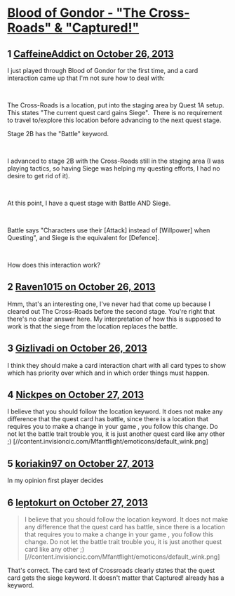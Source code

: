 # [Blood of Gondor - &quot;The Cross-Roads&quot; &amp; &quot;Captured!&quot;](https://community.fantasyflightgames.com/topic/92682-blood-of-gondor-the-cross-roads-captured/)

## 1 [CaffeineAddict on October 26, 2013](https://community.fantasyflightgames.com/topic/92682-blood-of-gondor-the-cross-roads-captured/?do=findComment&comment=897064)

I just played through Blood of Gondor for the first time, and a card interaction came up that I'm not sure how to deal with:

 

The Cross-Roads is a location, put into the staging area by Quest 1A setup. This states "The current quest card gains Siege".  There is no requirement to travel to/explore this location before advancing to the next quest stage. 

Stage 2B has the "Battle" keyword.

 

I advanced to stage 2B with the Cross-Roads still in the staging area (I was playing tactics, so having Siege was helping my questing efforts, I had no desire to get rid of it).

 

At this point, I have a quest stage with Battle AND Siege. 

 

Battle says "Characters use their [Attack] instead of [Willpower] when Questing", and Siege is the equivalent for [Defence]. 

 

How does this interaction work?

## 2 [Raven1015 on October 26, 2013](https://community.fantasyflightgames.com/topic/92682-blood-of-gondor-the-cross-roads-captured/?do=findComment&comment=897177)

Hmm, that's an interesting one, I've never had that come up because I cleared out The Cross-Roads before the second stage. You're right that there's no clear answer here. My interpretation of how this is supposed to work is that the siege from the location replaces the battle.

## 3 [Gizlivadi on October 26, 2013](https://community.fantasyflightgames.com/topic/92682-blood-of-gondor-the-cross-roads-captured/?do=findComment&comment=897182)

I think they should make a card interaction chart with all card types to show which has priority over which and in which order things must happen.

## 4 [Nickpes on October 27, 2013](https://community.fantasyflightgames.com/topic/92682-blood-of-gondor-the-cross-roads-captured/?do=findComment&comment=897303)

I believe that you should follow the location keyword. It does not make any difference that the quest card has battle, since there is a location that requires you to make a change in your game , you follow this change. Do not let the battle trait trouble you, it is just another quest card like any other ;) [//content.invisioncic.com/Mfantflight/emoticons/default_wink.png]

## 5 [koriakin97 on October 27, 2013](https://community.fantasyflightgames.com/topic/92682-blood-of-gondor-the-cross-roads-captured/?do=findComment&comment=897334)

In my opinion first player decides

## 6 [leptokurt on October 27, 2013](https://community.fantasyflightgames.com/topic/92682-blood-of-gondor-the-cross-roads-captured/?do=findComment&comment=897634)

> I believe that you should follow the location keyword. It does not make any difference that the quest card has battle, since there is a location that requires you to make a change in your game , you follow this change. Do not let the battle trait trouble you, it is just another quest card like any other ;) [//content.invisioncic.com/Mfantflight/emoticons/default_wink.png]

That's correct. The card text of Crossroads clearly states that the quest card gets the siege keyword. It doesn't matter that Captured! already has a keyword.


